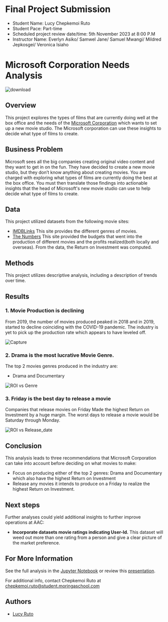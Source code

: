 
# Final Project Submission

* Student Name: Lucy Chepkemoi Ruto
* Student Pace: Part-time
* Scheduled project review date/time: 5th November 2023 at 8:00 P.M
* Instructor Name: Everlyn Asiko/ Samwel Jane/ Samuel Mwangi/ Mildred Jepkosgei/ Veronica Isiaho


# Microsoft Corporation Needs Analysis
![download](https://github.com/LCR2022/dsc-phase-1-project/assets/99391873/17753733-f5f2-4cff-b67b-f91b8cb10818)
## Overview
This project explores the types of films that are currently doing well at the box office and  the needs of the [Microsoft Corporation](https://www.microsoft.com/) which wants to set up a new movie studio. The Microsoft corporation can use these insights to decide what type of films to create.

## Business Problem
Microsoft sees all the big companies creating original video content and they want to get in on the fun. They have decided to create a new movie studio, but they don’t know anything about creating movies. You are charged with exploring what types of films are currently doing the best at the box office. You must then translate those findings into actionable insights that the head of Microsoft's new movie studio can use to help decide what type of films to create.

## Data
This project utilized datasets from the following movie sites:
* [IMDBLinks](https://www.imdb.com/)
This site provides the different genres of movies.
* [The Numbers](https://www.the-numbers.com/)
This site provided the budgets that went into the production of different movies and the profits realized(both locally and overseas). From the data, the Return on Investment was computed.

## Methods
This project utilizes descriptive analysis, including a description of trends over time.

## Results
### 1. Movie Production is declining
From 2019, the number of movies produced peaked in 2018 and in 2019, started to decline coinciding with the COVID-19 pandemic. The industry is yet to pick up the production rate which appears to have leveled off.

![Capture](https://github.com/LCR2022/dsc-phase-1-project/assets/99391873/bcda43f4-68e7-4a13-9011-ab94a7fa9a96)

### 2. Drama is the most lucrative Movie Genre.
The top 2 movies genres produced in the industry are:
* Drama and Documentary 

![ROI vs Genre](https://github.com/LCR2022/dsc-phase-1-project/assets/99391873/669b118c-5a33-4d2a-97c9-c937c77a037b)

### 3. Friday is the best day to release a movie

Companies that release movies on Friday Made the highest Return on Investment by a huge margin. The worst days to release a movie would be Saturday through Monday.

![ROI vs Release_date](https://github.com/LCR2022/dsc-phase-1-project/assets/99391873/310631de-1dd2-4a19-a523-fd3a9828a66f)

## Conclusion
This analysis leads to three recommendations that Microsoft Corporation can take into account before deciding on what movies to make:

* Focus on producing either of the top 2 genres: Drama and Documentary which also have the highest Return on Investment
* Release any movies it intends to produce on a Friday to realize the highest Return on Investment.

## Next steps
Further analyses could yield additional insights to further improve operations at AAC:

* **Incorporate datasets movie ratings indicating User-Id.** This dataset will weed out more than one rating from a person and give a clear picture of the market preference.

## For More Information
See the full analysis in the [Jupyter Notebook](./Microsoft-needs-analysis.ipynb) or review this [presentation](./Microsoft_Needs_Presentation.pdf).

For additional info, contact Chepkemoi Ruto at [chepkemoi.ruto@student.moringaschool.com](mailto:chepkemoi.ruto@student.moringaschool.com)


## Authors

- [Lucy Ruto](https://github.com/LCR2022)

